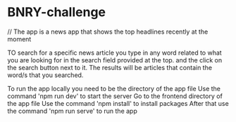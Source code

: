 # BNRY-challenge
// The app is a news app that shows the top headlines recently at the moment
 
 TO search for a specific news article you type in any word related to what you are looking for in the
 search field provided at the top. and the click on the search button next to it.
 The results will be articles that contain the word/s that you searched.

 To run the app locally you need to be the directory of the app file
Use the command 'npm run dev' to start the server
Go to the frontend directory of the app file
Use the command 'npm install' to install packages
After that use the command 'npm run serve' to run the app
